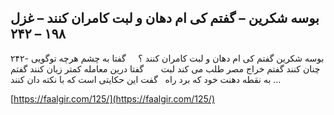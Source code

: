 ## بوسه شکرین – گفتم کی ام دهان و لبت کامران کنند – غزل ۱۹۸ – ۲۴۲


۲۴۲- بوسه شکرین گفتم کی ام دهان و لبت کامران کنند ؟     گفتا به چشم هرچه توگویی چنان کنند گفتم خراج مصر طلب می کند لبت       گفتا درین معامله کمتر زیان کنند گفتم به نقطه دهنت خود که برد راه   گفت این حکایتی است که با نکته دان کنند &#8230;

[https://faalgir.com/125/](https://faalgir.com/125/) 